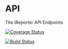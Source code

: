 # API
The iReporter API Endpoints

[![Coverage Status](https://coveralls.io/repos/github/SherylWaga/API/badge.svg?branch=ch-implement-Travis-162341102)](https://coveralls.io/github/SherylWaga/API?branch=ch-implement-Travis-162341102)


[![Build Status](https://travis-ci.org/SherylWaga/API.svg?branch=ch-implement-Travis-162341102)](https://travis-ci.org/SherylWaga/API)
